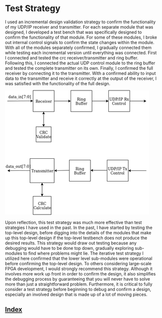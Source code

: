 # Test Strategy

I used an incremental design validation strategy to confirm the functionality of my UDP/IP receiver and transmitter. 
For each separate module that was designed, I developed a test bench that was specifically designed to confirm the 
functionality of that module. For some of these modules, I broke out internal control signals to confirm the state 
changes within the module. With all of the modules separately confirmed, I gradually connected them while testing each
incremental version until everything was connected. First I connected and tested the crc receiver/transmitter and ring
buffer. Following this, I connected the actual UDP control module to the ring buffer and tested the complete 
transmitter on its own. Finally, I confirmed the full receiver by connecting it to the transmitter. With a confirmed 
ability to input data to the transmitter and receive it correctly at the output of the receiver, I was satisfied with 
the functionality of the full design.

![Test Blocks](test.png)

Upon reflection, this test strategy was much more effective than test strategies I have used in the past. In the past,
I have started by testing the top-level design, before digging into the details of the modules that make up this 
top-level design if the top-level testbench does not produce the desired results. This strategy would draw out testing
because any debugging would have to be done top down, gradually exploring sub-modules to find where problems might 
lie. The iterative test strategy I utilized here confirmed that the lower level sub-modules were operational before 
confirming the top-level design. To others considering large-scale FPGA development, I would strongly recommend this 
strategy. Although it involves more work up front in order to confirm the design, it also simplifies the debugging 
process by guaranteeing that you will never have to solve more than just a straightforward problem. Furthermore, it is
critical to fully consider a test strategy before beginning to debug and confirm a design, especially an involved 
design that is made up of a lot of moving pieces. 

## [Index](index.md)
